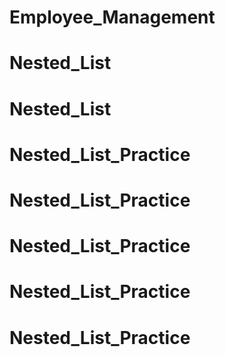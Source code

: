 # Employee_Management
# Nested_List
# Nested_List
# Nested_List_Practice
# Nested_List_Practice
# Nested_List_Practice
# Nested_List_Practice
# Nested_List_Practice
